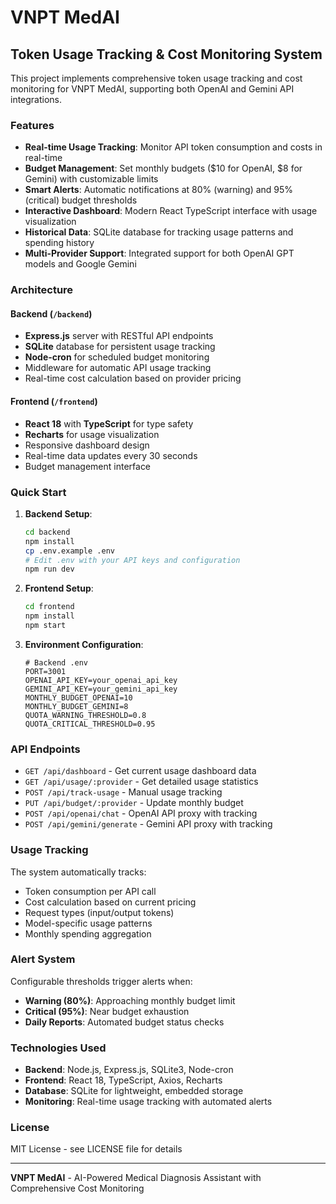 # VNPT MedAI

## Token Usage Tracking & Cost Monitoring System

This project implements comprehensive token usage tracking and cost monitoring for VNPT MedAI, supporting both OpenAI and Gemini API integrations.

### Features

- **Real-time Usage Tracking**: Monitor API token consumption and costs in real-time
- **Budget Management**: Set monthly budgets ($10 for OpenAI, $8 for Gemini) with customizable limits
- **Smart Alerts**: Automatic notifications at 80% (warning) and 95% (critical) budget thresholds
- **Interactive Dashboard**: Modern React TypeScript interface with usage visualization
- **Historical Data**: SQLite database for tracking usage patterns and spending history
- **Multi-Provider Support**: Integrated support for both OpenAI GPT models and Google Gemini

### Architecture

#### Backend (`/backend`)
- **Express.js** server with RESTful API endpoints
- **SQLite** database for persistent usage tracking
- **Node-cron** for scheduled budget monitoring
- Middleware for automatic API usage tracking
- Real-time cost calculation based on provider pricing

#### Frontend (`/frontend`)
- **React 18** with **TypeScript** for type safety
- **Recharts** for usage visualization
- Responsive dashboard design
- Real-time data updates every 30 seconds
- Budget management interface

### Quick Start

1. **Backend Setup**:
   ```bash
   cd backend
   npm install
   cp .env.example .env
   # Edit .env with your API keys and configuration
   npm run dev
   ```

2. **Frontend Setup**:
   ```bash
   cd frontend
   npm install
   npm start
   ```

3. **Environment Configuration**:
   ```env
   # Backend .env
   PORT=3001
   OPENAI_API_KEY=your_openai_api_key
   GEMINI_API_KEY=your_gemini_api_key
   MONTHLY_BUDGET_OPENAI=10
   MONTHLY_BUDGET_GEMINI=8
   QUOTA_WARNING_THRESHOLD=0.8
   QUOTA_CRITICAL_THRESHOLD=0.95
   ```

### API Endpoints

- `GET /api/dashboard` - Get current usage dashboard data
- `GET /api/usage/:provider` - Get detailed usage statistics
- `POST /api/track-usage` - Manual usage tracking
- `PUT /api/budget/:provider` - Update monthly budget
- `POST /api/openai/chat` - OpenAI API proxy with tracking
- `POST /api/gemini/generate` - Gemini API proxy with tracking

### Usage Tracking

The system automatically tracks:
- Token consumption per API call
- Cost calculation based on current pricing
- Request types (input/output tokens)
- Model-specific usage patterns
- Monthly spending aggregation

### Alert System

Configurable thresholds trigger alerts when:
- **Warning (80%)**: Approaching monthly budget limit
- **Critical (95%)**: Near budget exhaustion
- **Daily Reports**: Automated budget status checks

### Technologies Used

- **Backend**: Node.js, Express.js, SQLite3, Node-cron
- **Frontend**: React 18, TypeScript, Axios, Recharts
- **Database**: SQLite for lightweight, embedded storage
- **Monitoring**: Real-time usage tracking with automated alerts

### License

MIT License - see LICENSE file for details

---

**VNPT MedAI** - AI-Powered Medical Diagnosis Assistant with Comprehensive Cost Monitoring
